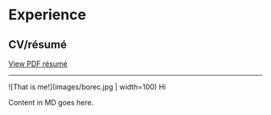 # Experience

## CV/résumé

[View PDF résumé](images/CV_HENZL.pdf)

---
![That is me!](images/borec.jpg | width=100)
Hi

Content in MD goes here.
